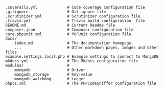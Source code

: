    .coveralls.yml             # Code coverage configuration file
    .gitignore                 # Git ignore file
    .scrutinizer.yml           # Scrutinizer configuration file
    .travis.yml                # Travis build configuration  file
    README.md                  # Current Readme file
    composer.json              # Composer configuration file
    core.phpunit.xml           # PHPUnit configuration file
    docs/
        index.md               # The documentation homepage.
        ...                    # Other markdown pages, images and other files
    example.settings.local.php # Example settings to connect to MongoDB
    mkdocs.yml                 # The Mkdocs configuration file
    modules/                   #
        mongodb                # Driver
        mongodb_storage        # Key-value
        mongodb_watchdog       # Logger
    phpcs.xml                  # The PHPCodeSniffer configuration file

